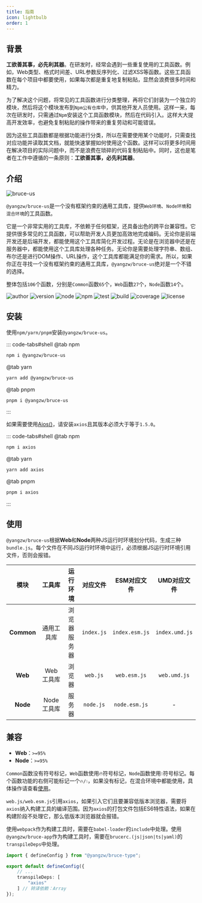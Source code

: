 ```yaml
---
title: 指南
icon: lightbulb
order: 1
---
```


## 背景

**工欲善其事，必先利其器**。在研发时，经常会遇到一些重复使用的工具函数。例如，Web类型、格式时间差、URL参数反序列化、过滤XSS等函数。这些工具函数在每个项目中都要使用，如果每次都是重复地复制粘贴，显然会浪费很多时间和精力。

为了解决这个问题，将常见的工具函数进行分类整理，再将它们封装为一个独立的模块，然后将这个模块发布到`Npm公有仓库`中，供其他开发人员使用。这样一来，每次在研发时，只需通过`Npm`安装这个工具函数模块，然后在代码引入。这样大大提高开发效率，也避免复制粘贴的操作带来的重复劳动和可能错误。

因为这些工具函数都是根据功能进行分类，所以在需要使用某个功能时，只需查找对应功能并读取其文档，就能快速掌握如何使用这个函数。这样可以将更多时间用在解决项目的实际问题中，而不是浪费在琐碎的代码复制粘贴中。同时，这也是笔者在工作中遵循的一条原则：**工欲善其事，必先利其器**。

## 介绍

![bruce-us](https://img.shields.io/badge/@yangzw/bruce--us-没有框架约束的通用工具库-66f.svg)

`@yangzw/bruce-us`是一个没有框架约束的通用工具库，提供`Web环境`、`Node环境`和`混合环境`的工具函数。

它是一个非常实用的工具库，不依赖于任何框架，还具备出色的跨平台兼容性。它提供很多常见的工具函数，可以帮助开发人员更加高效地完成编码。无论你是前端开发还是后端开发，都能使用这个工具库简化开发过程。无论是在浏览器中还是在服务器中，都能使用这个工具库处理各种任务。无论你是需要处理字符串、数组、布尔还是进行DOM操作、URL操作，这个工具库都能满足你的需求。所以，如果你正在寻找一个没有框架约束的通用工具库，`@yangzw/bruce-us`绝对是一个不错的选择。

整体包括`106`个函数，分别是`Common`函数`65`个，`Web`函数`27`个，`Node`函数`14`个。

![author](https://img.shields.io/badge/author-JowayYoung-f66.svg)
![version](https://img.shields.io/badge/version-1.3.5-f66.svg)
![node](https://img.shields.io/badge/node-%3E%3D18.18.0-3c9.svg)
![npm](https://img.shields.io/badge/npm-%3E%3D9.8.1-3c9.svg)
![test](https://img.shields.io/badge/test-passing-f90.svg)
![build](https://img.shields.io/badge/build-passing-f90.svg)
![coverage](https://img.shields.io/badge/coverage-mostly-09f.svg)
![license](https://img.shields.io/badge/license-MIT-09f.svg)

## 安装

使用`npm/yarn/pnpm`安装`@yangzw/bruce-us`。

::: code-tabs#shell
@tab npm

```sh
npm i @yangzw/bruce-us
```

@tab yarn

```sh
yarn add @yangzw/bruce-us
```

@tab pnpm

```sh
pnpm i @yangzw/bruce-us
```

:::

如果需要使用[Aios()](/us/function/Aios.md)，请安装`axios`且其版本必须大于等于`1.5.0`。

::: code-tabs#shell
@tab npm

```sh
npm i axios
```

@tab yarn

```sh
yarn add axios
```

@tab pnpm

```sh
pnpm i axios
```

:::

## 使用

`@yangzw/bruce-us`根据**Web**和**Node**两种JS运行时环境划分代码，生成三种`bundle.js`。每个文件在不同JS运行时环境中运行，必须根据JS运行时环境引用文件，否则会报错。

模块|工具库|运行环境|对应文件|ESM对应文件|UMD对应文件
:-:|:-:|:-:|:-:|:-:|:-:
**Common**|通用工具库|浏览器<br>服务器|`index.js`|`index.esm.js`|`index.umd.js`
**Web**|Web工具库|浏览器|`web.js`|`web.esm.js`|`web.umd.js`
**Node**|Node工具库|服务器|`node.js`|`node.esm.js`|-

## 兼容

- **Web**：`>=95%`
- **Node**：`>=95%`

`Common`函数没有符号标记，`Web`函数使用🔥符号标记，`Node`函数使用💧符号标记。每个函数功能的右侧可能标记一个`🔥/💧`，如果没有标记，在混合环境中都能使用，具体操作请查看[使用](/us/usage.md)。

`web.js/web.esm.js`引用`axios`，如果引入它们且要兼容低版本浏览器，需要将`axios`纳入构建工具的编译范围。因为`axios`的打包文件包括ES6特性语法，如果在构建阶段不处理它，那么低版本浏览器就会报错。

使用`webpack`作为构建工具时，需要在`babel-loader`的`include`中处理。使用`@yangzw/bruce-app`作为构建工具时，需要在`brucerc.(js|json|ts|yaml)`的`transpileDeps`中处理。

```ts
import { defineConfig } from "@yangzw/bruce-type";

export default defineConfig({
	// ...
	transpileDeps: [
		"axios"
	] // 转译依赖：Array
});
```